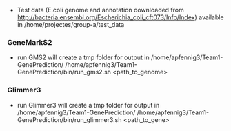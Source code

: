 - Test data (E.coli genome and annotation downloaded from http://bacteria.ensembl.org/Escherichia_coli_cft073/Info/Index) available in /home/projectes/group-a/test_data


### GeneMarkS2
- run GMS2 will create a tmp folder for output in /home/apfennig3/Team1-GenePrediction/
	/home/apfennig3/Team1-GenePrediction/bin/run_gms2.sh <path_to_genome>

### Glimmer3 
- run Glimmer3 will create a tmp folder for output in /home/apfennig3/Team1-GenePrediction/
	/home/apfennig3/Team1-GenePrediction/bin/run_glimmer3.sh <path_to_gene> 
